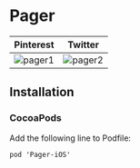 # Pager

|   Pinterest    |      Twitter     |
|:--------------:|:----------------:|
| ![pager1](https://i.imgur.com/x78NpHH.gif "pager1")  | ![pager2](https://imgur.com/cGFbWCA.gif "pager2")   |

## Installation
### CocoaPods
Add the following line to Podfile:
```
pod 'Pager-iOS'
```
